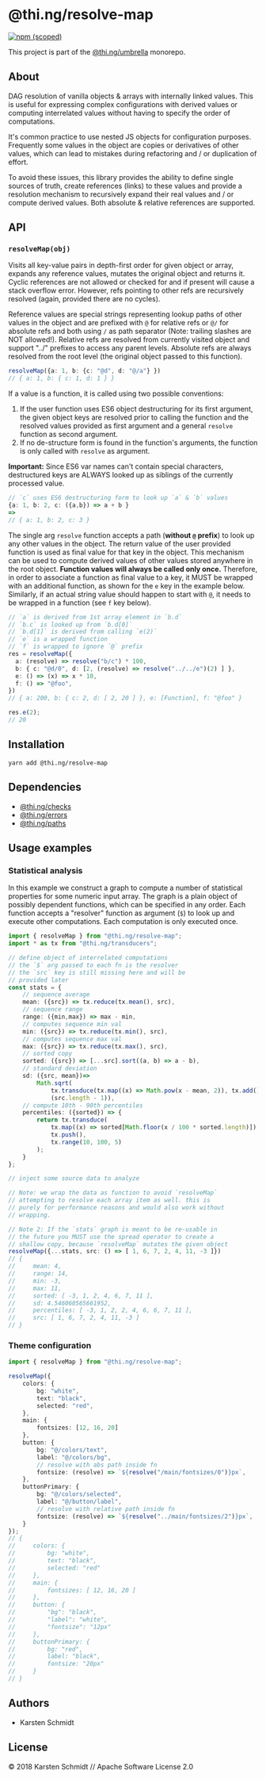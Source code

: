 # @thi.ng/resolve-map

[![npm (scoped)](https://img.shields.io/npm/v/@thi.ng/resolve-map.svg)](https://www.npmjs.com/package/@thi.ng/resolve-map)

This project is part of the
[@thi.ng/umbrella](https://github.com/thi-ng/umbrella/) monorepo.

## About

DAG resolution of vanilla objects & arrays with internally linked
values. This is useful for expressing complex configurations with
derived values or computing interrelated values without having to
specify the order of computations.

It's common practice to use nested JS objects for configuration
purposes. Frequently some values in the object are copies or derivatives
of other values, which can lead to mistakes during refactoring and / or
duplication of effort.

To avoid these issues, this library provides the ability to define
single sources of truth, create references (links) to these values and
provide a resolution mechanism to recursively expand their real values
and / or compute derived values. Both absolute & relative references are
supported.

## API

### `resolveMap(obj)`

Visits all key-value pairs in depth-first order for given object or
array, expands any reference values, mutates the original object and
returns it. Cyclic references are not allowed or checked for and if
present will cause a stack overflow error. However, refs pointing to
other refs are recursively resolved (again, provided there are no
cycles).

Reference values are special strings representing lookup paths of other
values in the object and are prefixed with `@` for relative refs or
`@/` for absolute refs and both using `/` as path separator (Note:
trailing slashes are NOT allowed!). Relative refs are resolved from
currently visited object and support "../" prefixes to access any parent
levels. Absolute refs are always resolved from the root level (the
original object passed to this function).

```ts
resolveMap({a: 1, b: {c: "@d", d: "@/a"} })
// { a: 1, b: { c: 1, d: 1 } }
```

If a value is a function, it is called using two possible conventions:

1) If the user function uses ES6 object destructuring for its first
   argument, the given object keys are resolved prior to calling the
   function and the resolved values provided as first argument and a
   general `resolve` function as second argument.
2) If no de-structure form is found in the function's arguments, the
   function is only called with `resolve` as argument.

**Important:** Since ES6 var names can't contain special characters,
destructured keys are ALWAYS looked up as siblings of the currently
processed value.

```ts
// `c` uses ES6 destructuring form to look up `a` & `b` values
{a: 1, b: 2, c: ({a,b}) => a + b }
=>
// { a: 1, b: 2, c: 3 }
```

The single arg `resolve` function accepts a path (**without `@`
prefix**) to look up any other values in the object. The return value of
the user provided function is used as final value for that key in the
object. This mechanism can be used to compute derived values of other
values stored anywhere in the root object. **Function values will always
be called only once.** Therefore, in order to associate a function as
final value to a key, it MUST be wrapped with an additional function, as
shown for the `e` key in the example below. Similarly, if an actual
string value should happen to start with `@`, it needs to be wrapped in
a function (see `f` key below).

```ts
// `a` is derived from 1st array element in `b.d`
// `b.c` is looked up from `b.d[0]`
// `b.d[1]` is derived from calling `e(2)`
// `e` is a wrapped function
// `f` is wrapped to ignore `@` prefix
res = resolveMap({
  a: (resolve) => resolve("b/c") * 100,
  b: { c: "@d/0", d: [2, (resolve) => resolve("../../e")(2) ] },
  e: () => (x) => x * 10,
  f: () => "@foo",
})
// { a: 200, b: { c: 2, d: [ 2, 20 ] }, e: [Function], f: "@foo" }

res.e(2);
// 20
```

## Installation

```
yarn add @thi.ng/resolve-map
```

## Dependencies

- [@thi.ng/checks](https://github.com/thi-ng/umbrella/tree/master/packages/checks)
- [@thi.ng/errors](https://github.com/thi-ng/umbrella/tree/master/packages/errors)
- [@thi.ng/paths](https://github.com/thi-ng/umbrella/tree/master/packages/paths)

## Usage examples

### Statistical analysis

In this example we construct a graph to compute a number of statistical
properties for some numeric input array. The graph is a plain object of
possibly dependent functions, which can be specified in any order. Each
function accepts a "resolver" function as argument (`$`) to look up and
execute other computations. Each computation is only executed once.

```ts
import { resolveMap } from "@thi.ng/resolve-map";
import * as tx from "@thi.ng/transducers";

// define object of interrelated computations
// the `$` arg passed to each fn is the resolver
// the `src` key is still missing here and will be
// provided later
const stats = {
    // sequence average
    mean: ({src}) => tx.reduce(tx.mean(), src),
    // sequence range
    range: ({min,max}) => max - min,
    // computes sequence min val
    min: ({src}) => tx.reduce(tx.min(), src),
    // computes sequence max val
    max: ({src}) => tx.reduce(tx.max(), src),
    // sorted copy
    sorted: ({src}) => [...src].sort((a, b) => a - b),
    // standard deviation
    sd: ({src, mean})=>
        Math.sqrt(
            tx.transduce(tx.map((x) => Math.pow(x - mean, 2)), tx.add(), src) /
            (src.length - 1)),
    // compute 10th - 90th percentiles
    percentiles: ({sorted}) => {
        return tx.transduce(
            tx.map((x) => sorted[Math.floor(x / 100 * sorted.length)]),
            tx.push(),
            tx.range(10, 100, 5)
        );
    }
};

// inject some source data to analyze

// Note: we wrap the data as function to avoid `resolveMap`
// attempting to resolve each array item as well. this is
// purely for performance reasons and would also work without
// wrapping.

// Note 2: If the `stats` graph is meant to be re-usable in
// the future you MUST use the spread operator to create a
// shallow copy, because `resolveMap` mutates the given object
resolveMap({...stats, src: () => [ 1, 6, 7, 2, 4, 11, -3 ]})
// {
//     mean: 4,
//     range: 14,
//     min: -3,
//     max: 11,
//     sorted: [ -3, 1, 2, 4, 6, 7, 11 ],
//     sd: 4.546060565661952,
//     percentiles: [ -3, 1, 2, 2, 4, 6, 6, 7, 11 ],
//     src: [ 1, 6, 7, 2, 4, 11, -3 ]
// }
```

### Theme configuration

```typescript
import { resolveMap } from "@thi.ng/resolve-map";

resolveMap({
    colors: {
        bg: "white",
        text: "black",
        selected: "red",
    },
    main: {
        fontsizes: [12, 16, 20]
    },
    button: {
        bg: "@/colors/text",
        label: "@/colors/bg",
        // resolve with abs path inside fn
        fontsize: (resolve) => `${resolve("/main/fontsizes/0")}px`,
    },
    buttonPrimary: {
        bg: "@/colors/selected",
        label: "@/button/label",
        // resolve with relative path inside fn
        fontsize: (resolve) => `${resolve("../main/fontsizes/2")}px`,
    }
});
// {
//     colors: {
//         bg: "white",
//         text: "black",
//         selected: "red"
//     },
//     main: {
//         fontsizes: [ 12, 16, 20 ]
//     },
//     button: {
//         "bg": "black",
//         "label": "white",
//         "fontsize": "12px"
//     },
//     buttonPrimary: {
//         bg: "red",
//         label: "black",
//         fontsize: "20px"
//     }
// }
```

## Authors

- Karsten Schmidt

## License

&copy; 2018 Karsten Schmidt // Apache Software License 2.0
